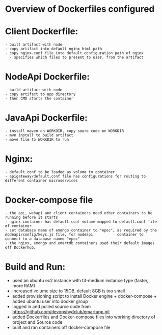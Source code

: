# Overview of Dockerfiles configured
  
  # Client Dockerfile:
    - built artifact with node
    - copy artifact into default nginx html path
    - copy nginx.conf file into default configuration path of nginx
      - specifies which files to present to user, from the artifact
  
  # NodeApi Dockerfile:
    - build artifact with node
    - copy artifact to app directory
    - then CMD starts the container

  
  # JavaApi Dockerfile:
    - install maven on WORKDIR, copy soure code on WORKDIR
    - mvn install to build artifact
    - move file to WORKDIR to run
  
  # Nginx:
    - default.conf to be loaded as volume to container
    - apigateway/default.conf file has configurations for routing to different container microservices
  
  # Docker-compose file
    - the api, webapi and client containers need other containers to be running before it starts
    - nginx container has default.conf volume mapped to default.conf file of container
    - set database name of emongo container to "epoc", as required by the nodeapi/config/keys.js file, for nodeapi           container to connect to a database named "epoc"
    - the nginx, emongo and emartdb containers used their default images off Dockerhub.

# Build and Run:
  - used an ubuntu ec2 instance with t3-medium instance type (faster, more RAM)
  - increased volume size to 15GB,  default 8GB is too small
  - added provisioning script to install Docker engine + docker-compose + added ubuntu user into docker group
  - logged in and pulled source code from https://github.com/devopshydclub/emartapp.git
  - added Dockerfiles and Docker-compose files into working directory of project and Source code
  - built and ran containers off docker-compose file

